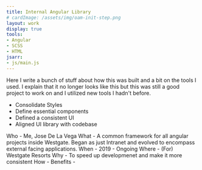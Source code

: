 ```yaml
---
title: Internal Angular Library
# cardImage: /assets/img/oam-init-step.png
layout: work
display: true
tools:
- Angular
- SCSS
- HTML
jsarr:
- js/main.js
---
```


Here I write a bunch of stuff about how this was built and a bit on the tools I used. I explain that it no longer looks like this but this was still a good project to work on and I utilized new tools I hadn't before.

- Consolidate Styles
- Define essential components
- Defined a consistent UI
- Aligned UI library with codebase


Who - Me, Jose De La Vega
What - A common framework for all angular projects inside Westgate. Began as just Intranet and evolved to encompass external facing applications.
When - 2019 - Ongoing
Where - (For) Westgate Resorts
Why - To speed up developmenet and make it more consistent
How - 
Benefits - 

